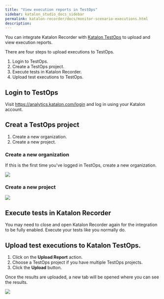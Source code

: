 ```yaml
---
title: "View execution reports in TestOps"
sidebar: katalon_studio_docs_sidebar
permalink: katalon-recorder/docs/monitor-scenario-executions.html
description:
---
```



You can integrate Katalon Recorder with [Katalon TestOps](https://www.katalon.com/testops/) to upload and view execution reports.

There are four steps to upload executions to TestOps.
1. Login to TestOps.
2. Create a TestOps project.
3. Execute tests in Katalon Recorder.
4. Upload test executions to TestOps.

## Login to TestOps
Visit <https://analytics.katalon.com/login> and log in using your Katalon account.

## Creat a TestOps project
1. Create a new organization.
2. Create a new project.

### Create a new organization

If this is the first time you've logged in TestOps, create a new organization.

![](https://raw.githubusercontent.com/katalon-studio/docs-images/master/katalon-recorder/docs/jtbd/monitor-scenarios/image5.png)

### Create a new project

![](https://raw.githubusercontent.com/katalon-studio/docs-images/master/katalon-recorder/docs/jtbd/monitor-scenarios/image7.png)

## Execute tests in Katalon Recorder
You may need to close and open Katalon Recorder again for the integration to be fully enabled. Execute your tests like you normally do.


## Upload test executions to Katalon TestOps.
1. Click on the **Upload Report** action.
2. Choose a TestOps project if you have multiple TestOps projects.
3. Click the **Upload** button.

Once the results are uploaded, a new tab will be opened where you can see the results.

![](https://raw.githubusercontent.com/katalon-studio/docs-images/master/katalon-recorder/docs/jtbd/monitor-scenarios/image8.png)

